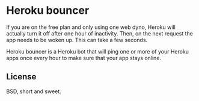 Heroku bouncer
==============

If you are on the free plan and only using one web dyno, Heroku will actually
turn it off after one hour of inactivity.  Then, on the next request the app
needs to be woken up.  This can take a few seconds.

Heroku bouncer is a Heroku bot that will ping one or more of your Heroku apps
once every hour to make sure that your app stays online.

License
-------

BSD, short and sweet.

